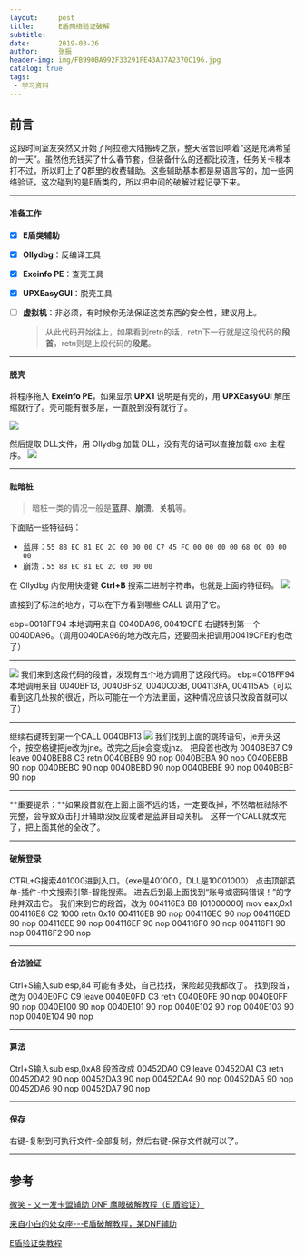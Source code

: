 ```yaml
---
layout:     post
title:      E盾网络验证破解
subtitle:   
date:       2019-03-26
author:     张振
header-img: img/FB990BA992F33291FE43A37A2370C196.jpg
catalog: true
tags:
 - 学习资料
---
```


## 前言

这段时间室友突然又开始了阿拉德大陆搬砖之旅，整天宿舍回响着“这是充满希望的一天”。虽然他充钱买了什么春节套，但装备什么的还都比较渣，任务关卡根本打不过，所以盯上了Q群里的收费辅助。这些辅助基本都是易语言写的，加一些网络验证，这次碰到的是E盾类的，所以把中间的破解过程记录下来。

***

#### 准备工作

- [x] **E盾类辅助**

- [x] **Ollydbg**：反编译工具

- [x] **Exeinfo PE**：查壳工具

- [x]  **UPXEasyGUI**：脱壳工具

- [ ] **虚拟机**：非必须，有时候你无法保证这类东西的安全性，建议用上。

  >  从此代码开始往上，如果看到retn的话，retn下一行就是这段代码的**段首**，retn则是上段代码的**段尾**。 

***

#### 脱壳

 将程序拖入 **Exeinfo PE**，如果显示 **UPX1** 说明是有壳的，用 **UPXEasyGUI** 解压缩就行了。壳可能有很多层，一直脱到没有就行了。 

![]({{site.url}}/img/post-img-exe-1.png?raw=true)

然后提取 DLL文件，用 Ollydbg 加载 DLL，没有壳的话可以直接加载 exe 主程序。
![]({{site.url}}/img/post-img-exe-2.png?raw=true)

***

#### 祛暗桩

> 暗桩一类的情况一般是**蓝屏**、**崩溃**、**关机**等。

下面贴一些特征码：

- 蓝屏：`55 8B EC 81 EC 2C 00 00 00 C7 45 FC 00 00 00 00 68 0C 00 00 00`
- 崩溃：` 55 8B EC 81 EC 2C 00 00 00 `

在 Ollydbg 内使用快捷键 **Ctrl+B** 搜索二进制字符串，也就是上面的特征码。
![]({{site.url}}/img/post-img-exe-3.png?raw=true)

直接到了标注的地方，可以在下方看到哪些 CALL 调用了它。

 ebp=0018FF94
本地调用来自 0040DA96, 00419CFE
右键转到第一个0040DA96。（调用0040DA96的地方改完后，还要回来把调用00419CFE的也改了） 
***

![]({{site.url}}/img/post-img-exe-4.png?raw=true)
我们来到这段代码的段首，发现有五个地方调用了这段代码。
ebp=0018FF94
本地调用来自 0040BF13, 0040BF62, 0040C03B, 004113FA, 004115A5（可以看到这几处挨的很近，所以可能在一个方法里面，这种情况应该只改段首就可以了）

***
继续右键转到第一个CALL 0040BF13
![]({{site.url}}/img/post-img-exe-5.png?raw=true)
我们找到上面的跳转语句，je开头这个，按空格键把je改为jne。改完之后je会变成jnz。
把段首也改为
0040BEB7      C9            leave
0040BEB8      C3            retn
0040BEB9      90            nop
0040BEBA      90            nop
0040BEBB      90            nop
0040BEBC      90            nop
0040BEBD      90            nop
0040BEBE      90            nop
0040BEBF      90            nop

***
**重要提示：**如果段首就在上面上面不远的话，一定要改掉，不然暗桩祛除不完整，会导致双击打开辅助没反应或者是蓝屏自动关机。
这样一个CALL就改完了，把上面其他的全改了。

***

#### 破解登录

 CTRL+G搜索401000进到入口。（exe是401000，DLL是10001000）
点击顶部菜单-插件-中文搜索引擎-智能搜索。
进去后到最上面找到“账号或密码错误！”的字段并双击它。
我们来到它的段首，改为
004116E3    B8 [01000000]  mov eax,0x1
004116E8    C2 1000    retn 0x10
004116EB    90        nop
004116EC    90        nop
004116ED    90        nop
004116EE    90        nop
004116EF    90        nop
004116F0    90        nop
004116F1    90        nop
004116F2    90        nop 

***

####  合法验证 

 Ctrl+S输入sub esp,84  可能有多处，自己找找，保险起见我都改了。
找到段首，改为
0040E0FC    C9        leave
0040E0FD    C3        retn
0040E0FE    90        nop
0040E0FF    90        nop
0040E100    90        nop
0040E101    90        nop
0040E102    90        nop
0040E103    90        nop
0040E104    90        nop 

***

####  算法 

 Ctrl+S输入sub esp,0xA8
段首改成
00452DA0    C9        leave
00452DA1    C3        retn
00452DA2    90        nop
00452DA3    90        nop
00452DA4    90        nop
00452DA5    90        nop
00452DA6    90        nop
00452DA7    90        nop 

****

####  保存 

 右键-复制到可执行文件-全部复制，然后右键-保存文件就可以了。 

***



## 参考

[微笑 - 又一发卡盟辅助 DNF 鹰眼破解教程（E 盾验证）](https://www.52pojie.cn/thread-614468-1-1.html)

[ 来自小白的处女座---E盾破解教程，某DNF辅助 ]( https://www.52pojie.cn/thread-682197-1-1.html )

[E盾验证类教程]( https://www.52pojie.cn/thread-653267-1-1.html )
